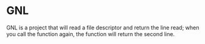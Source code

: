# GNL

GNL is a project that will read a file descriptor and return the line read; when you call the function again, the function will return the second line. 
